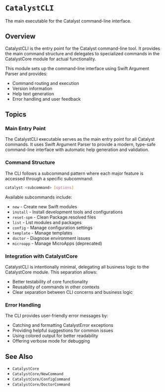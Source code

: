 # ``CatalystCLI``

The main executable for the Catalyst command-line interface.

## Overview

CatalystCLI is the entry point for the Catalyst command-line tool. It provides the main command structure and delegates to specialized commands in the CatalystCore module for actual functionality.

This module sets up the command-line interface using Swift Argument Parser and provides:
- Command routing and execution
- Version information
- Help text generation
- Error handling and user feedback

## Topics

### Main Entry Point

The CatalystCLI executable serves as the main entry point for all Catalyst commands. It uses Swift Argument Parser to provide a modern, type-safe command-line interface with automatic help generation and validation.

### Command Structure

The CLI follows a subcommand pattern where each major feature is accessed through a specific subcommand:

```bash
catalyst <subcommand> [options]
```

Available subcommands include:
- `new` - Create new Swift modules
- `install` - Install development tools and configurations
- `reset-spm` - Clean Package.resolved files
- `list` - List modules and packages
- `config` - Manage configuration settings
- `template` - Manage templates
- `doctor` - Diagnose environment issues
- `microapp` - Manage MicroApps (deprecated)

### Integration with CatalystCore

CatalystCLI is intentionally minimal, delegating all business logic to the CatalystCore module. This separation allows:
- Better testability of core functionality
- Reusability of commands in other contexts
- Clear separation between CLI concerns and business logic

### Error Handling

The CLI provides user-friendly error messages by:
- Catching and formatting CatalystError exceptions
- Providing helpful suggestions for common issues
- Using colored output for better readability
- Offering verbose mode for debugging

## See Also

- ``CatalystCore``
- ``CatalystCore/NewCommand``
- ``CatalystCore/ConfigCommand``
- ``CatalystCore/DoctorCommand``